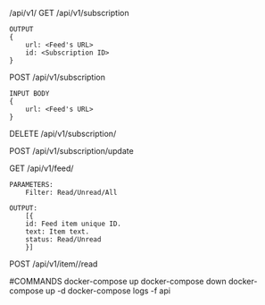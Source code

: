 /api/v1/
GET /api/v1/subscription
```angular2html
OUTPUT
{
    url: <Feed's URL>
    id: <Subscription ID>
}
```
POST /api/v1/subscription
```angular2html
INPUT BODY
{
    url: <Feed's URL>
}
```
DELETE /api/v1/subscription/<Subscription ID>

POST /api/v1/subscription/update

GET /api/v1/feed/<Subscription ID>
```angular2html
PARAMETERS: 
    Filter: Read/Unread/All

OUTPUT:
    [{
    id: Feed item unique ID.
    text: Item text.
    status: Read/Unread
    }]
```
POST /api/v1/item/<Item ID>/read


#COMMANDS
docker-compose up
docker-compose down
docker-compose up -d 
docker-compose logs -f api



